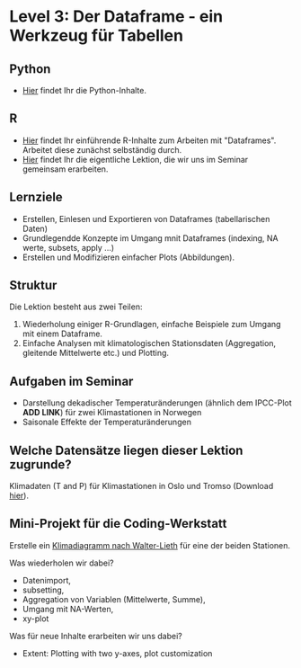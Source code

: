 # Level 3: Der Dataframe - ein Werkzeug für Tabellen

## Python

- [Hier](python/README.md) findet Ihr die Python-Inhalte.

## R

- [Hier](R/Dataframes.html) findet Ihr einführende R-Inhalte zum Arbeiten mit "Dataframes". Arbeitet diese zunächst selbständig durch.
- [Hier](R/Dataframes2.html) findet Ihr die eigentliche Lektion, die wir uns im Seminar gemeinsam erarbeiten.

## Lernziele

- Erstellen, Einlesen und Exportieren von Dataframes (tabellarischen Daten)
- Grundlegendde Konzepte im Umgang mnit Dataframes (indexing, NA werte, subsets, apply ...)
- Erstellen und Modifizieren einfacher Plots (Abbildungen).

## Struktur

Die Lektion besteht aus zwei Teilen:

1. Wiederholung einiger R-Grundlagen, einfache Beispiele zum Umgang mit einem Dataframe. 
2. Einfache Analysen mit klimatologischen Stationsdaten (Aggregation, gleitende Mittelwerte etc.) und Plotting.

## Aufgaben im Seminar

- Darstellung dekadischer Temperaturänderungen (ähnlich dem IPCC-Plot **ADD LINK**) für zwei Klimastationen in Norwegen
- Saisonale Effekte der Temperaturänderungen

## Welche Datensätze liegen dieser Lektion zugrunde?

Klimadaten (T and P) für Klimastationen in Oslo und Tromso (Download [hier](https://klimaservicesenter.no)).

## Mini-Projekt für die Coding-Werkstatt

Erstelle ein [Klimadiagramm nach Walter-Lieth](https://de.wikipedia.org/wiki/Klimadiagramm) für eine der beiden Stationen.

Was wiederholen wir dabei?

- Datenimport, 
- subsetting, 
- Aggregation von Variablen (Mittelwerte, Summe), 
- Umgang mit NA-Werten, 
- xy-plot

Was für neue Inhalte erarbeiten wir uns dabei?
- Extent: Plotting with two y-axes, plot customization

